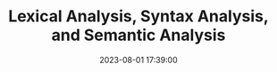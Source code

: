 ---
layout: post
title: Lexical Analysis, Syntax Analysis, and Semantic Analysis
date: 2023-08-01 17:39:00
description: 
redirect: https://tianchiyu.bearblog.dev/lexical-analysis-syntax-analysis-and-semantic-analysis/
tags:
    - compiler
---